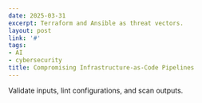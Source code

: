 ```yaml
---
date: 2025-03-31
excerpt: Terraform and Ansible as threat vectors.
layout: post
link: '#'
tags:
- AI
- cybersecurity
title: Compromising Infrastructure-as-Code Pipelines
---
```

Validate inputs, lint configurations, and scan outputs.
